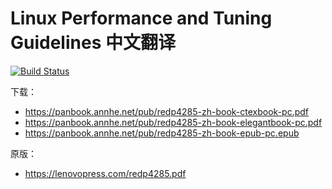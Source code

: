 # Linux Performance and Tuning Guidelines 中文翻译

[![Build Status](https://ci.annhe.net/api/badges/annProg/redp4285-zh/status.svg)](https://ci.annhe.net/annProg/redp4285-zh)

下载：
- https://panbook.annhe.net/pub/redp4285-zh-book-ctexbook-pc.pdf
- https://panbook.annhe.net/pub/redp4285-zh-book-elegantbook-pc.pdf
- https://panbook.annhe.net/pub/redp4285-zh-book-epub-pc.epub

原版：
- https://lenovopress.com/redp4285.pdf